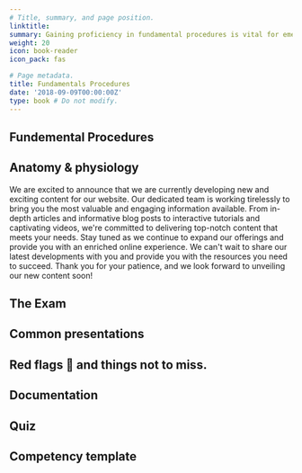```yaml
---
# Title, summary, and page position.
linktitle: 
summary: Gaining proficiency in fundamental procedures is vital for emergency nurse practitioners, as it enables them to deliver timely and life-saving interventions in critical situations, ensuring optimal patient care and maximizing positive outcomes.
weight: 20
icon: book-reader
icon_pack: fas

# Page metadata.
title: Fundamentals Procedures
date: '2018-09-09T00:00:00Z'
type: book # Do not modify.
---
```


## Fundemental Procedures



## Anatomy & physiology

We are  excited to announce that we are currently developing new and exciting content for our website. Our dedicated team is working tirelessly to bring you the most valuable and engaging information available. From in-depth articles and informative blog posts to interactive tutorials and captivating videos, we're committed to delivering top-notch content that meets your needs. Stay tuned as we continue to expand our offerings and provide you with an enriched online experience. We can't wait to share our latest developments with you and provide you with the resources you need to succeed. Thank you for your patience, and we look forward to unveiling our new content soon!

## The Exam


## Common presentations


## Red flags 🚩 and things not to miss. 


## Documentation



## Quiz



## Competency template 